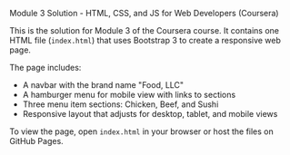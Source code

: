 
Module 3 Solution - HTML, CSS, and JS for Web Developers (Coursera)

This is the solution for Module 3 of the Coursera course. It contains one HTML file (`index.html`) that uses Bootstrap 3 to create a responsive web page.

The page includes:

* A navbar with the brand name "Food, LLC"
* A hamburger menu for mobile view with links to sections
* Three menu item sections: Chicken, Beef, and Sushi
* Responsive layout that adjusts for desktop, tablet, and mobile views

To view the page, open `index.html` in your browser or host the files on GitHub Pages.

